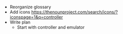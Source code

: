 - Reorganize glossary
- Add icons https://thenounproject.com/search/icons/?iconspage=1&q=controller
- Write plan
  - Start with controller and emulator
